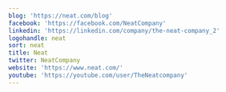 ```yaml
---
blog: 'https://neat.com/blog'
facebook: 'https://facebook.com/NeatCompany'
linkedin: 'https://linkedin.com/company/the-neat-company_2'
logohandle: neat
sort: neat
title: Neat
twitter: NeatCompany
website: 'https://www.neat.com/'
youtube: 'https://youtube.com/user/TheNeatcompany'
---
```

